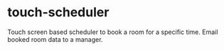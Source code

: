 touch-scheduler
===============

Touch screen based scheduler to book a room for a specific time. Email booked room data to a manager.
